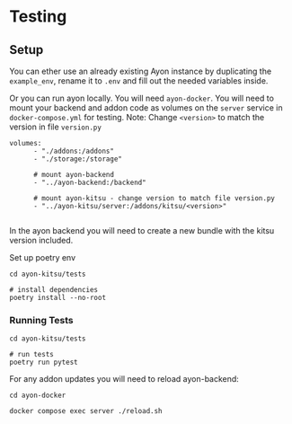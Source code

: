 # Testing

## Setup

You can ether use an already existing Ayon instance by duplicating the `example_env`, rename it to `.env` and fill out the needed variables inside.


Or you can run ayon locally. You will need `ayon-docker`. You will need to mount your backend and addon code as volumes on the `server` service in `docker-compose.yml` for testing.  Note: Change `<version>` to match the version in file `version.py`

```docker
volumes:
      - "./addons:/addons"
      - "./storage:/storage"

      # mount ayon-backend
      - "../ayon-backend:/backend"

      # mount ayon-kitsu - change version to match file version.py
      - "../ayon-kitsu/server:/addons/kitsu/<version>"


```

In the ayon backend you will need to create a new bundle with the kitsu version included.

Set up poetry env

```shell
cd ayon-kitsu/tests

# install dependencies
poetry install --no-root

```

### Running Tests

```shell
cd ayon-kitsu/tests

# run tests
poetry run pytest
```

For any addon updates you will need to reload ayon-backend:

```shell
cd ayon-docker

docker compose exec server ./reload.sh
```
